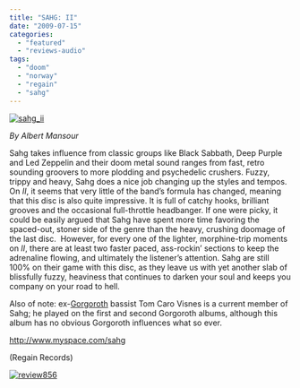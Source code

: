 ```yaml
---
title: "SAHG: II"
date: "2009-07-15"
categories: 
  - "featured"
  - "reviews-audio"
tags: 
  - "doom"
  - "norway"
  - "regain"
  - "sahg"
---
```


[![sahg_ii](http://www.hellbound.ca/wp-content/uploads/2009/07/sahg_ii.jpg "sahg_ii")](http://www.hellbound.ca/wp-content/uploads/2009/07/sahg_ii.jpg)

_By Albert Mansour_

Sahg takes influence from classic groups like Black Sabbath, Deep Purple and Led Zeppelin and their doom metal sound ranges from fast, retro sounding groovers to more plodding and psychedelic crushers. Fuzzy, trippy and heavy, Sahg does a nice job changing up the styles and tempos. On _II_, it seems that very little of the band’s formula has changed, meaning that this disc is also quite impressive. It is full of catchy hooks, brilliant grooves and the occasional full-throttle headbanger. If one were picky, it could be easily argued that Sahg have spent more time favoring the spaced-out, stoner side of the genre than the heavy, crushing doomage of the last disc.  However, for every one of the lighter, morphine-trip moments on _II_, there are at least two faster paced, ass-rockin’ sections to keep the adrenaline flowing, and ultimately the listener’s attention. Sahg are still 100% on their game with this disc, as they leave us with yet another slab of blissfully fuzzy, heaviness that continues to darken your soul and keeps you company on your road to hell.

Also of note: ex-[Gorgoroth](http://www.metal-archives.com/band.php?id=770) bassist Tom Caro Visnes is a current member of Sahg; he played on the first and second Gorgoroth albums, although this album has no obvious Gorgoroth influences what so ever.

http://www.myspace.com/sahg

(Regain Records)

[![review856](http://www.hellbound.ca/wp-content/uploads/2009/06/review856.png "review856")](http://www.hellbound.ca/wp-content/uploads/2009/06/review856.png)
